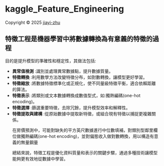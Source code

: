 # kaggle_Feature_Engineering

<p> Copyright © 2025 <a href="https://github.com/zhu7055">jiayi-zhu</a></p>

## 特徵工程是機器學習中將數據轉換為有意義的特徵的過程
  <p>目的是提升模型的準確性和穩定性，其做法包括:</p>
  
* **異常值檢測** :識別並處理異常數據點，提升數據質量。
* **特徵轉換** :利用數學方法改變特徵分布，如對數轉換，讓模型更好學習。
* **特徵縮放** :將數據特徵標準化或正規化，使不同量級特徵平衡，適合依賴距離的算法。
* **特徵表示** :將類別或文本數據轉換成數值型式，如:獨熱編碼(one-hot encoding)。
* **特徵選擇** :篩選重要特徵，去除冗餘，提升模型效率和解釋性。
* **特徵提取與建構** :從原始數據中提取新特徵，或組合現有特徵以捕捉更複雜關係。
  <p>在房價預測中，可能對缺失的平方英尺數據進行中位數填補，對類別型鄰里欄位做獨熱編碼(one-hot encoding)，並對偏態收入做對數轉換，用以構造有意義的無量鋼量</p>
  <p>總結來說，特徵工程是優化資料質量和表示的關鍵步驟，通過多種技術讓模型能夠更有效地從數據中學習。</p>
